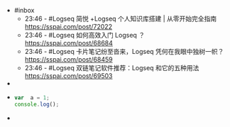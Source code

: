 - #inbox
	- 23:46 - #Logseq 简悦 +Logseq 个人知识库搭建 | 从零开始完全指南 <https://sspai.com/post/72022>
	- 23:46 - #Logseq 如何高效入门 Logseq ？
	  <https://sspai.com/post/68684>
	- 23:46 - #Logseq 卡片笔记纷至沓来，Logseq 凭何在我眼中独树一帜？ <https://sspai.com/post/68459>
	- 23:46 - #Logseq 双链笔记软件推荐：Logseq 和它的五种用法 <https://sspai.com/post/69503>
-
- ```js
  var  a = 1;
  console.log();
  ```
-